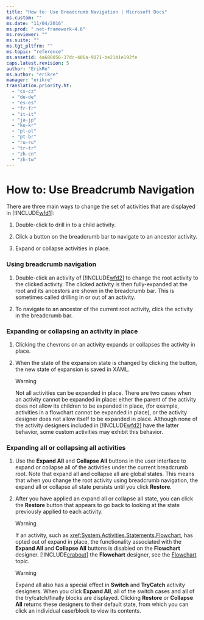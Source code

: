 ```yaml
---
title: "How to: Use Breadcrumb Navigation | Microsoft Docs"
ms.custom: ""
ms.date: "11/04/2016"
ms.prod: ".net-framework-4.6"
ms.reviewer: ""
ms.suite: ""
ms.tgt_pltfrm: ""
ms.topic: "reference"
ms.assetid: 4a688056-37dc-406a-9071-be2141e192fe
caps.latest.revision: 5
author: "ErikRe"
ms.author: "erikre"
manager: "erikre"
translation.priority.ht: 
  - "cs-cz"
  - "de-de"
  - "es-es"
  - "fr-fr"
  - "it-it"
  - "ja-jp"
  - "ko-kr"
  - "pl-pl"
  - "pt-br"
  - "ru-ru"
  - "tr-tr"
  - "zh-cn"
  - "zh-tw"
---
```

# How to: Use Breadcrumb Navigation
There are three main ways to change the set of activities that are displayed in [!INCLUDE[wfd1](../workflow-designer/includes/wfd1_md.md)]:  
  
1.  Double-click to drill in to a child activity.  
  
2.  Click a button on the breadcrumb bar to navigate to an ancestor activity.  
  
3.  Expand or collapse activities in place.  
  
### Using breadcrumb navigation  
  
1.  Double-click an activity of [!INCLUDE[wfd2](../workflow-designer/includes/wfd2_md.md)] to change the root activity to the clicked activity. The clicked activity is then fully-expanded at the root and its ancestors are shown in the breadcrumb bar. This is sometimes called drilling in or out of an activity.  
  
2.  To navigate to an ancestor of the current root activity, click the activity in the breadcrumb bar.  
  
### Expanding or collapsing an activity in place  
  
1.  Clicking the chevrons on an activity expands or collapses the activity in place.  
  
2.  When the state of the expansion state is changed by clicking the button, the new state of expansion is saved in XAML.  
  
    > [!WARNING]
    >  Not all activities can be expanded in place. There are two cases when an activity cannot be expanded in place: either the parent of the activity does not allow its children to be expanded in place, (for example, activities in a flowchart cannot be expanded in place), or the activity designer does not allow itself to be expanded in place. Although none of the activity designers included in [!INCLUDE[wfd2](../workflow-designer/includes/wfd2_md.md)] have the latter behavior, some custom activities may exhibit this behavior.  
  
### Expanding all or collapsing all activities  
  
1.  Use the **Expand All** and **Collapse All** buttons in the user interface to expand or collapse all of the activities under the current breadcrumb root. Note that expand all and collapse all are global states. This means that when you change the root activity using breadcrumb navigation, the expand all or collapse all state persists until you click **Restore**.  
  
2.  After you have applied an expand all or collapse all state, you can click the **Restore** button that appears to go back to looking at the state previously applied to each activity.  
  
    > [!WARNING]
    >  If an activity, such as <xref:System.Activities.Statements.Flowchart>, has opted out of expand in place, the functionality associated with the **Expand All** and **Collapse All** buttons is disabled on the **Flowchart** designer. [!INCLUDE[crabout](../test/includes/crabout_md.md)] the **Flowchart** designer, see the [Flowchart](../workflow-designer/flowchart-activity-designer.md) topic.  
  
    > [!WARNING]
    >  Expand all also has a special effect in **Switch** and **TryCatch** activity designers. When you click **Expand All**, all of the switch cases and all of the try/catch/finally blocks are displayed. Clicking **Restore** or **Collapse All** returns these designers to their default state, from which you can click an individual case/block to view its contents.